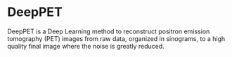 # DeepPET
DeepPET is a Deep Learning method to reconstruct positron emission tomography (PET) images from raw data, organized in sinograms, to a high quality final image where the noise is greatly reduced.


